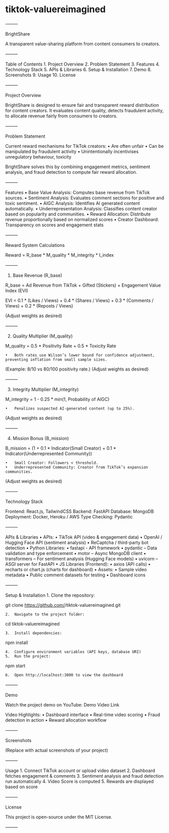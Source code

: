 # tiktok-valuereimagined
⸻

BrightShare

A transparent value-sharing platform from content consumers to creators.

⸻

Table of Contents
	1.	Project Overview
	2.	Problem Statement
	3.	Features
	4.	Technology Stack
	5.	APIs & Libraries
	6.	Setup & Installation
	7.	Demo
	8.	Screenshots
	9.	Usage
	10.	License

⸻

Project Overview

BrightShare is designed to ensure fair and transparent reward distribution for content creators.
It evaluates content quality, detects fraudulent activity, to allocate revenue fairly from consumers to creators.

⸻

Problem Statement

Current reward mechanisms for TikTok creators:
	•	Are often unfair
	•	Can be manipulated by fraudulent activity
	•	Unintentionally incentivises unregulatory behaviour, toxicity

BrightShare solves this by combining engagement metrics, sentiment analysis, and fraud detection to compute fair reward allocation.

⸻

Features
	•	Base Value Analysis: Computes base revenue from TikTok sources.
	•	Sentiment Analysis: Evaluates comment sections for positive and toxic sentiment.
	•	AIGC Analysis: Identifies AI generated content automatically.
	•	Underrepresentation Analysis: Classifies content creator based on popularity and communities.
	•	Reward Allocation: Distribute revenue proportionally based on normalized scores
	•	Creator Dashboard: Transparency on scores and engagement stats



⸻

Reward System Calculations

Reward = R_base * M_quality * M_integrity * I_index


⸻

1. Base Revenue (R_base)

R_base = Ad Revenue from TikTok + Gifted (Stickers) + Engagement Value Index (EVI)

EVI = 0.1 * (Likes / Views)
    + 0.4 * (Shares / Views)
    + 0.3 * (Comments / Views)
    + 0.2 * (Reposts / Views)

(Adjust weights as desired)

⸻

2. Quality Multiplier (M_quality)

M_quality = 0.5 * Positivity Rate + 0.5 * Toxicity Rate

	•	Both rates use Wilson’s lower bound for confidence adjustment, preventing inflation from small sample sizes.
(Example: 8/10 vs 80/100 positivity rate.)
(Adjust weights as desired)


⸻

3. Integrity Multiplier (M_integrity)

M_integrity = 1 - 0.25 * min(1, Probability of AIGC)

	•	Penalizes suspected AI-generated content (up to 25%).
(Adjust weights as desired)

⸻

4. Mission Bonus (B_mission)

B_mission = (1 + 0.1 * Indicator(Small Creator) + 0.1 * Indicator(Underrepresented Community))

	•	Small Creator: Followers < threshold.
	•	Underrepresented Community: Creator from TikTok’s expansion communities.
(Adjust weights as desired)

⸻

Technology Stack

Frontend: React.js, TailwindCSS
Backend: FastAPI
Database: MongoDB
Deployment: Docker, Heroku / AWS
Type Checking: Pydantic

⸻

APIs & Libraries
	•	APIs:
	    •	TikTok API (video & engagement data)
	    •	OpenAI / Hugging Face API (sentiment analysis)
	    •	ReCaptcha / third-party bot detection
	•	Python Libraries:
        • fastapi - API framework
        •	pydantic – Data validation and type enforcement
	    •	motor – Async MongoDB client
	    •	transformers – For sentiment analysis (Hugging Face models)
	    •	uvicorn – ASGI server for FastAPI
    •	JS Libraries (Frontend):
	    •	axios (API calls)
	    •	recharts or chart.js (charts for dashboard)
	•	Assets:
	    •	Sample video metadata
	    •	Public comment datasets for testing
	    •	Dashboard icons

⸻

Setup & Installation
	1.	Clone the repository:

git clone https://github.com/<your-team>/tiktok-valuereimagined.git

	2.	Navigate to the project folder:

cd tiktok-valuereimagined

	3.	Install dependencies:

npm install

	4.	Configure environment variables (API keys, database URI)
	5.	Run the project:

npm start

	6.	Open http://localhost:3000 to view the dashboard

⸻

Demo

Watch the project demo on YouTube:
Demo Video Link

Video Highlights:
	•	Dashboard interface
	•	Real-time video scoring
	•	Fraud detection in action
	•	Reward allocation workflow

⸻

Screenshots

(Replace with actual screenshots of your project)

⸻

Usage
	1.	Connect TikTok account or upload video dataset
	2.	Dashboard fetches engagement & comments
	3.	Sentiment analysis and fraud detection run automatically
	4.	Video Score is computed
	5.	Rewards are displayed based on score

⸻

License

This project is open-source under the MIT License.

⸻